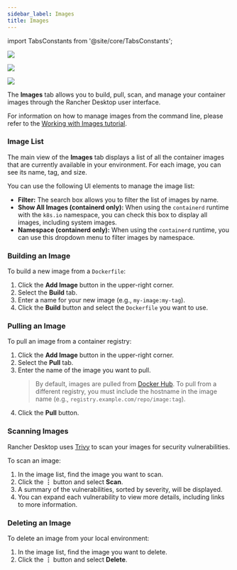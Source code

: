 ```yaml
---
sidebar_label: Images
title: Images
---
```


<head>
  <link rel="canonical" href="https://docs.rancherdesktop.io/ui/images"/>
</head>

import TabsConstants from '@site/core/TabsConstants';

<Tabs groupId="os" defaultValue={TabsConstants.defaultOs}>
<TabItem value="Windows">

![](rd-versioned-asset://ui-main/Windows_Images.png)

</TabItem>
<TabItem value="macOS">

![](rd-versioned-asset://ui-main/macOS_Images.png)

</TabItem>
<TabItem value="Linux">

![](rd-versioned-asset://ui-main/Linux_Images.png)

</TabItem>
</Tabs>

The **Images** tab allows you to build, pull, scan, and manage your container images through the Rancher Desktop user interface.

For information on how to manage images from the command line, please refer to the [Working with Images tutorial](../tutorials/working-with-images.md).

### Image List

The main view of the **Images** tab displays a list of all the container images that are currently available in your environment. For each image, you can see its name, tag, and size.

You can use the following UI elements to manage the image list:

-   **Filter:** The search box allows you to filter the list of images by name.
-   **Show All Images (containerd only):** When using the `containerd` runtime with the `k8s.io` namespace, you can check this box to display all images, including system images.
-   **Namespace (containerd only):** When using the `containerd` runtime, you can use this dropdown menu to filter images by namespace.

### Building an Image

To build a new image from a `Dockerfile`:

1.  Click the **Add Image** button in the upper-right corner.
2.  Select the **Build** tab.
3.  Enter a name for your new image (e.g., `my-image:my-tag`).
4.  Click the **Build** button and select the `Dockerfile` you want to use.

### Pulling an Image

To pull an image from a container registry:

1.  Click the **Add Image** button in the upper-right corner.
2.  Select the **Pull** tab.
3.  Enter the name of the image you want to pull.
    > By default, images are pulled from [Docker Hub]. To pull from a different registry, you must include the hostname in the image name (e.g., `registry.example.com/repo/image:tag`).
4.  Click the **Pull** button.

[Docker Hub]: https://hub.docker.com/

### Scanning Images

Rancher Desktop uses [Trivy] to scan your images for security vulnerabilities.

To scan an image:

1.  In the image list, find the image you want to scan.
2.  Click the **⋮** button and select **Scan**.
3.  A summary of the vulnerabilities, sorted by severity, will be displayed.
4.  You can expand each vulnerability to view more details, including links to more information.

[Trivy]: https://github.com/aquasecurity/trivy

### Deleting an Image

To delete an image from your local environment:

1.  In the image list, find the image you want to delete.
2.  Click the **⋮** button and select **Delete**.
